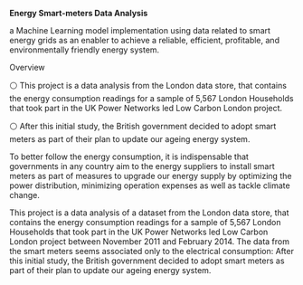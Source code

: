 **Energy Smart-meters Data Analysis**

a Machine Learning model implementation using data related to smart energy grids as an
enabler to achieve a reliable, efficient, profitable, and environmentally friendly energy
system.



Overview

⚪ This project is a data analysis from the London data store, that contains the energy consumption readings for a sample of 5,567 London Households that took part in the           UK Power Networks led Low Carbon London project.

⚪ After this initial study, the British government decided to adopt smart meters as part of their plan to update our ageing energy system.

To better follow the energy consumption, it is indispensable that governments in any country aim to the energy suppliers to install smart meters as part of measures to upgrade our energy supply by optimizing the power distribution, minimizing operation expenses as well as tackle climate change.

This project is a data analysis of a dataset from the London data store, that contains the energy consumption readings for a sample of 5,567 London Households that took part in the UK Power Networks led Low Carbon London project between November 2011 and February 2014. The data from the smart meters seems associated only to the electrical consumption: After this initial study, the British government decided to adopt smart meters as part of their plan to update our ageing energy system.
